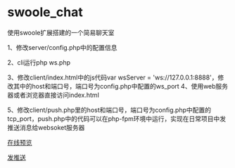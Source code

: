 # swoole_chat
使用swoole扩展搭建的一个简易聊天室

1、修改server/config.php中的配置信息

2、cli运行php ws.php

3、修改client/index.html中的js代码var wsServer = 'ws://127.0.0.1:8888'，修改其中的host和端口号，端口号为config.php中配置的ws_port
4、使用web服务器或者浏览器直接访问index.html

5、修改client/push.php里的host和端口号，端口号为config.php中配置的tcp_port，push.php中的代码可以在php-fpm环境中运行，实现在日常项目中发推送消息给websoket服务器



<a href="http://im.sh-jinger.com/">在线预览</a>

<a href="http://im.sh-jinger.com/push.php">发推送</a>
